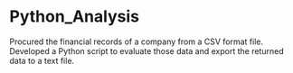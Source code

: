 # Python_Analysis
Procured the financial records of a company from a CSV format file. Developed a Python script to evaluate those data and export the returned data to a text file.

